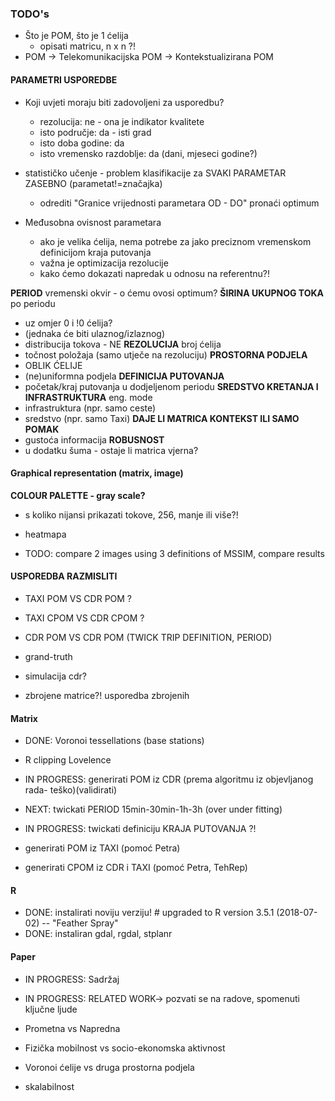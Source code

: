 ### TODO's
* Što je POM, što je 1 ćelija
   * opisati matricu, n x n ?!
* POM -> Telekomunikacijska POM -> Kontekstualizirana POM

#### **PARAMETRI USPOREDBE**
* Koji uvjeti moraju biti zadovoljeni za usporedbu?
   * rezolucija: ne - ona je indikator kvalitete
   * isto područje: da - isti grad
   * isto doba godine: da
   * isto vremensko razdoblje: da (dani, mjeseci godine?)

* statističko učenje - problem klasifikacije za SVAKI PARAMETAR ZASEBNO (parametat!=značajka)
  - odrediti "Granice vrijednosti parametara OD - DO" pronaći optimum

* Međusobna ovisnost parametara
  - ako je velika ćelija, nema potrebe za jako preciznom vremenskom definicijom kraja putovanja
  - važna je optimizacija rezolucije
  - kako ćemo dokazati napredak u odnosu na referentnu?!

**PERIOD** vremenski okvir - o ćemu ovosi optimum?
**ŠIRINA UKUPNOG TOKA** po periodu 
   * uz omjer 0 i !0 ćelija?
   * (jednaka će biti ulaznog/izlaznog)
   * distribucija tokova - NE
**REZOLUCIJA** broj ćelija
   * točnost položaja (samo utječe na rezoluciju)
**PROSTORNA PODJELA**
   * OBLIK ĆELIJE
   * (ne)uniformna podjela
**DEFINICIJA PUTOVANJA**
   *  početak/kraj putovanja u dodjeljenom periodu
**SREDSTVO KRETANJA I INFRASTRUKTURA**   eng. mode
   * infrastruktura (npr. samo ceste)
   * sredstvo (npr. samo Taxi)
**DAJE LI MATRICA KONTEKST ILI SAMO POMAK**
   * gustoća informacija
**ROBUSNOST** 
   * u dodatku šuma - ostaje li matrica vjerna? 

#### Graphical representation (matrix, image)

**COLOUR PALETTE - gray scale?**
   * s koliko nijansi prikazati tokove, 256, manje ili više?!

* heatmapa
* TODO: compare 2 images using 3 definitions of MSSIM, compare results


#### **USPOREDBA** RAZMISLITI
* TAXI POM VS CDR POM ?
* TAXI CPOM VS CDR CPOM ?
* CDR POM VS CDR POM (TWICK TRIP DEFINITION, PERIOD)
* grand-truth

* simulacija cdr?
* zbrojene matrice?! usporedba zbrojenih
#### Matrix
* DONE: Voronoi tessellations (base stations)
* R clipping Lovelence

* IN PROGRESS: generirati POM iz CDR (prema algoritmu iz objevljanog rada- teško)(validirati)
* NEXT: twickati PERIOD 15min-30min-1h-3h (over under fitting)
* IN PROGRESS: twickati definiciju KRAJA PUTOVANJA ?!

* generirati POM iz TAXI (pomoć Petra)
* generirati CPOM iz CDR i TAXI (pomoć Petra, TehRep)

#### R
* DONE: instalirati noviju verziju! # upgraded to R version 3.5.1 (2018-07-02) -- "Feather Spray"
* DONE: instaliran gdal, rgdal, stplanr

#### Paper

* IN PROGRESS: Sadržaj
* IN PROGRESS: RELATED WORK-> pozvati se na radove, spomenuti ključne ljude

* Prometna vs Napredna
* Fizička mobilnost vs socio-ekonomska aktivnost

* Voronoi ćelije vs druga prostorna podjela
* skalabilnost

